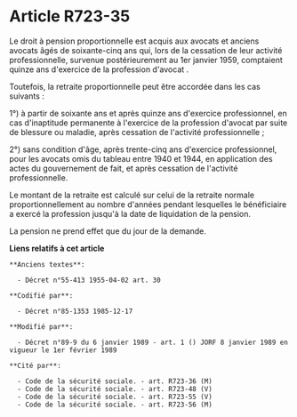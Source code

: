 # Article R723-35

Le droit à pension proportionnelle est acquis aux avocats et anciens avocats âgés de soixante-cinq ans qui, lors de la
cessation de leur activité professionnelle, survenue postérieurement au 1er janvier 1959, comptaient quinze ans d'exercice de
la profession d'avocat      . 

Toutefois, la retraite proportionnelle peut être accordée dans les cas suivants : 

1°) à partir de soixante ans et après quinze ans d'exercice professionnel, en cas d'inaptitude permanente à l'exercice de la
profession d'avocat par suite de blessure ou maladie, après cessation de l'activité professionnelle ; 

2°) sans condition d'âge, après trente-cinq ans d'exercice professionnel, pour les avocats omis du tableau entre 1940 et
1944, en application des actes du gouvernement de fait, et après cessation de l'activité professionnelle. 

Le montant de la retraite est calculé sur celui de la retraite normale proportionnellement au nombre d'années pendant
lesquelles le bénéficiaire a exercé la profession jusqu'à la date de liquidation de la pension. 

La pension ne prend effet que du jour de la demande.

**Liens relatifs à cet article**

	**Anciens textes**:

	  - Décret n°55-413 1955-04-02 art. 30

	**Codifié par**:

	  - Décret n°85-1353 1985-12-17

	**Modifié par**:

	  - Décret n°89-9 du 6 janvier 1989 - art. 1 () JORF 8 janvier 1989 en vigueur le 1er février 1989

	**Cité par**:

	  - Code de la sécurité sociale. - art. R723-36 (M)
	  - Code de la sécurité sociale. - art. R723-48 (V)
	  - Code de la sécurité sociale. - art. R723-55 (V)
	  - Code de la sécurité sociale. - art. R723-56 (M)
